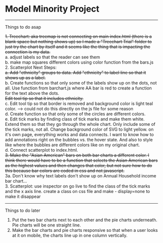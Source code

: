 # Model Minority Project

---

Things to do asap

~~1. Treechart: aka treemap is not connecting on main index.html (there is a blank space but nothing shows up) so I made a "Treechart Trial" folder to just try the chart by itself and it seems like the thing that is impacting the connection is my data.~~ <br>
a. adjust labels so that the reader can see them <br>
b. make map squares different colors using color function from the bars.js <br> 2. Scatterplot Next Steps: <br>
~~a. Add "ethnicity" groups to data. Add "ethnicity" to label line so that it shows up as a label.~~ <br>
b. Create functions so that only some of the labels show up on the dots, not all. Use function from barchart.js where AA bar is red to create a function for the text above the dots.<br>
~~Edit tool tip so that it includes ethnicity.~~ <br>
c. Edit tool tip so that border is removed and background color is light teal color. --> could not do this directly on the js file for some reason<br>
d. Create function so that only some of the circles are different colors.<br>
e. Edit tick marks by finding class of tick marks and make them white. Extend them so that they go through the whole chart. Only include some of the tick marks, not all. Change background color of SVG to light yellow. on it's own page, everything works and data connects. I want to know how to add annotations right on the bubbles vs. the hover state. And also to style like where the bubbles are different colors like on my original chart.<br>
d. Connect scatterplot to index.html.<br>
~~3. Make the "Asian American" bars on both bar charts a different color. I think there would have to be a function that selects the Asian American bars as the highest values and then changes that color, but not sure how to do this because bar colors are coded in css and not javascript.~~ <br>
3a. Don't know why text labels don't show up on Annual Household income bar chart...<br> 3. Scatterplot: use inspector on go live to find the class of the tick marks and the x axis line. create a class on css file and make - display=none to make it disappear

---

Things to do later

1. Put the two bar charts next to each other and the pie charts underneath. Pie charts will be one straight line.
2. Make the bar charts and pie charts responsive so that when a user looks at it on mobile, the charts line up in one column vertically.
